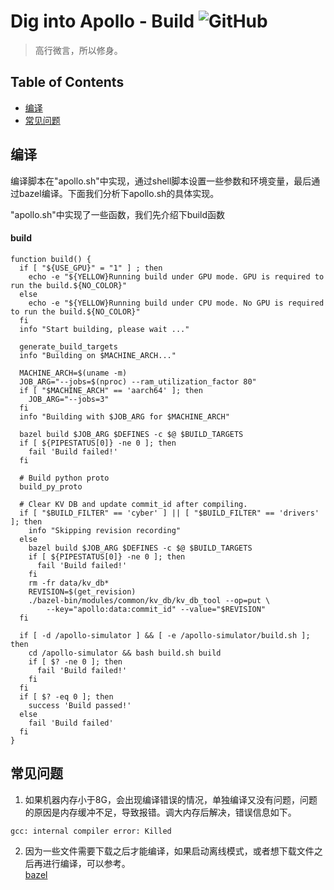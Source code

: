 # Dig into Apollo - Build ![GitHub](https://img.shields.io/github/license/daohu527/Dig-into-Apollo.svg?style=popout)  

> 高行微言，所以修身。

## Table of Contents
- [编译](#build)
- [常见问题](#question)


<a name="build" />

## 编译
编译脚本在"apollo.sh"中实现，通过shell脚本设置一些参数和环境变量，最后通过bazel编译。下面我们分析下apollo.sh的具体实现。  


"apollo.sh"中实现了一些函数，我们先介绍下build函数
#### build
```
function build() {
  if [ "${USE_GPU}" = "1" ] ; then
    echo -e "${YELLOW}Running build under GPU mode. GPU is required to run the build.${NO_COLOR}"
  else
    echo -e "${YELLOW}Running build under CPU mode. No GPU is required to run the build.${NO_COLOR}"
  fi
  info "Start building, please wait ..."

  generate_build_targets
  info "Building on $MACHINE_ARCH..."

  MACHINE_ARCH=$(uname -m)
  JOB_ARG="--jobs=$(nproc) --ram_utilization_factor 80"
  if [ "$MACHINE_ARCH" == 'aarch64' ]; then
    JOB_ARG="--jobs=3"
  fi
  info "Building with $JOB_ARG for $MACHINE_ARCH"

  bazel build $JOB_ARG $DEFINES -c $@ $BUILD_TARGETS
  if [ ${PIPESTATUS[0]} -ne 0 ]; then
    fail 'Build failed!'
  fi

  # Build python proto
  build_py_proto

  # Clear KV DB and update commit_id after compiling.
  if [ "$BUILD_FILTER" == 'cyber' ] || [ "$BUILD_FILTER" == 'drivers' ]; then
    info "Skipping revision recording"
  else
    bazel build $JOB_ARG $DEFINES -c $@ $BUILD_TARGETS
    if [ ${PIPESTATUS[0]} -ne 0 ]; then
      fail 'Build failed!'
    fi
    rm -fr data/kv_db*
    REVISION=$(get_revision)
    ./bazel-bin/modules/common/kv_db/kv_db_tool --op=put \
        --key="apollo:data:commit_id" --value="$REVISION"
  fi

  if [ -d /apollo-simulator ] && [ -e /apollo-simulator/build.sh ]; then
    cd /apollo-simulator && bash build.sh build
    if [ $? -ne 0 ]; then
      fail 'Build failed!'
    fi
  fi
  if [ $? -eq 0 ]; then
    success 'Build passed!'
  else
    fail 'Build failed'
  fi
}
```

<a name="question" />

## 常见问题
1. 如果机器内存小于8G，会出现编译错误的情况，单独编译又没有问题，问题的原因是内存缓冲不足，导致报错。调大内存后解决，错误信息如下。  
```
gcc: internal compiler error: Killed
```

2. 因为一些文件需要下载之后才能编译，如果启动离线模式，或者想下载文件之后再进行编译，可以参考。  
[bazel](https://docs.bazel.build/versions/0.18.1/external.html)  